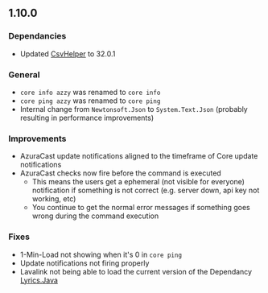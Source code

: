 ## 1.10.0
### Dependancies
- Updated [CsvHelper](https://github.com/JoshClose/CsvHelper) to 32.0.1

### General
- `core info azzy` was renamed to `core info`
- `core ping azzy` was renamed to `core ping`
- Internal change from `Newtonsoft.Json` to `System.Text.Json` (probably resulting in performance improvements)

### Improvements
- AzuraCast update notifications aligned to the timeframe of Core update notifications
- AzuraCast checks now fire before the command is executed
  - This means the users get a ephemeral (not visible for everyone) notification if something is not correct (e.g. server down, api key not working, etc)
  - You continue to get the normal error messages if something goes wrong during the command execution

### Fixes
- 1-Min-Load not showing when it's 0 in `core ping`
- Update notifications not firing properly
- Lavalink not being able to load the current version of the Dependancy [Lyrics.Java](https://github.com/DuncteBot/java-timed-lyrics)
